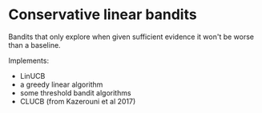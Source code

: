 # Conservative linear bandits

Bandits that only explore when given sufficient evidence it won't be worse than a baseline.

Implements:

* LinUCB
* a greedy linear algorithm
* some threshold bandit algorithms
* CLUCB (from Kazerouni et al 2017)
